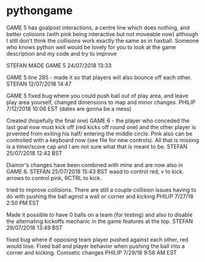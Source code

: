 # pythongame

GAME 5 has goalpost interactions, a centre line which does nothing, and better colisions (with pink being interactive but not moveable now) although I still don't think the collisions work exactly the same as in haxball. Someone who knows python well would be lovely for you to look at the game description and my code and try to improve

STEFAN MADE GAME 5 24/07/2018 13:33

GAME 5 line 285 - made it so that players will also bounce off each other. STEFAN 12/07/2018 14:47

GAME 5 fixed bug where you could push ball out of play area, and leave play area yourself, changed dimensions to map and minor changes. PHILIP 7/12/2018 10:06 EST (dates are gonna be a mess)

Created (hopefully the final one) GAME 6 - the player who conceded the last goal now must kick off (red kicks off round one) and the other player is prvented from exiting his half/ entering the middle circle. Pink also can be controlled with a keyboard now (see file for new controls). All that is missing is a timer/score cap and I am not sure what that is meant to be.
STEFAN 25/07/2018 12:42 BST

Diamor's changes have been combined with mine and are now also in GAME 6. STEFAN 25/07/2018 15:43 BST
wasd to control red, v to kick.
arrows to control pink, RCTRL to kick.

tried to improve collisions. There are still a couple collision issues having to do with pushing the ball aginst a wall or corner and kicking PHILIP 7/27/18 2:50 PM EST

Made it possible to have 0 balls on a team (for testing) and also to disable the alternating kickoffs mechanic in the game features at the top. STEFAN  29/07/2018 13:49 BST

fixed bug where if opposing team player pushed against each other, red would lose. Fixed ball and player behavior when pushing the ball into a corner and kicking. Comsetic changes PHILIP 7/29/18 9:58 AM EST
